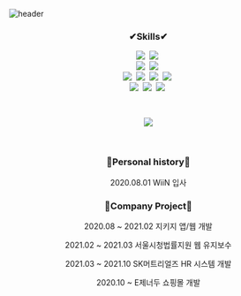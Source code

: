![header](https://capsule-render.vercel.app/api?type=waving&color=auto&height=300&section=header&text=KimJaeWoo%202020.08&fontSize=70)

<h3 align="center">✔Skills✔</h3>
<p align="center">
<img src="https://img.shields.io/badge/Java-007396?style=flat-square&logo=Java&logoColor=white"/></a>&nbsp 
<img src="https://img.shields.io/badge/Python-3776AB?style=flat-square&logo=Python&logoColor=white"/></a>&nbsp 
<br>
<img src="https://img.shields.io/badge/Spring-6DB33F?style=flat-square&logo=Spring&logoColor=white"/></a>&nbsp 
<img src="https://img.shields.io/badge/Spring Boot-6DB33F?style=flat-square&logo=Spring Boot&logoColor=white"/></a>&nbsp 
<br>
<img src="https://img.shields.io/badge/JavaScript-F7DF1E?style=flat-square&logo=JavaScript&logoColor=white"/></a>&nbsp 
<img src="https://img.shields.io/badge/TypeScript-3178C6?style=flat-square&logo=TypeScript&logoColor=white"/></a>&nbsp
<img src="https://img.shields.io/badge/Thymeleaf-005F0F?style=flat-square&logo=Thymeleaf&logoColor=white"/></a>&nbsp
<img src="https://img.shields.io/badge/React-61DAFB?style=flat-square&logo=React&logoColor=white"/></a>&nbsp 
<br>
<img src="https://img.shields.io/badge/Oracle-F80000?style=flat-square&logo=Oracle&logoColor=white"/></a>&nbsp 
<img src="https://img.shields.io/badge/Microsoft SQL Server-CC2927?style=flat-square&logo=Microsoft SQL Server&logoColor=white"/></a>&nbsp 
<img src="https://img.shields.io/badge/MySql-4479A1?style=flat-square&logo=MySql&logoColor=white"/></a>&nbsp
</p>

<br>
<p align="center">
<img src="https://hits.seeyoufarm.com/api/count/incr/badge.svg?url=https%3A%2F%2Fgithub.com%2Frlawodnv2&count_bg=%2379C83D&title_bg=%23555555&icon=ghostery.svg&icon_color=%23FFFFFF&title=hits&edge_flat=false" /> 
</p>
<br>

<h3 align="center">🌳Personal history🌳</h3>
<p align="center">2020.08.01 WiiN 입사</p>

<h3 align="center">🧷Company Project🧷</h3>
<p align="center">2020.08 ~ 2021.02 지키지 앱/웹 개발</p>
<p align="center">2021.02 ~ 2021.03 서울시청법률지원 웹 유지보수</p>
<p align="center">2021.03 ~ 2021.10 SK머트리얼즈 HR 시스템 개발</p>
<p align="center">2020.10 ~ E제너두 쇼핑몰 개발</p>
